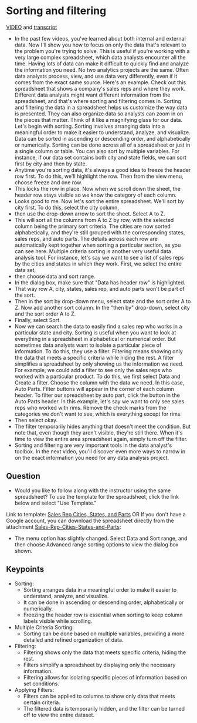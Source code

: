 # Sorting and filtering

[VIDEO](./resources/1_VIDEO_Sorting-and-filtering.mp4) and [transcript](./resources/1_VIDEO_Sorting-and-filtering.txt)

- In the past few videos, you've learned about both internal and external data. Now I'll show you how to focus on only the data that's relevant to the problem you're trying to solve. This is useful if you're working with a very large complex spreadsheet, which data analysts encounter all the time. Having lots of data can make it difficult to quickly find and analyze the information you need. No two analytics projects are the same. Often data analysts process, view, and use data very differently, even if it comes from the exact same source. Here's an example. Check out this spreadsheet that shows a company's sales reps and where they work. Different data analysts might want different information from the spreadsheet, and that's where sorting and filtering comes in. Sorting and filtering the data in a spreadsheet helps us customize the way data is presented. They can also organize data so analysts can zoom in on the pieces that matter. Think of it like a magnifying glass for our data. Let's begin with sorting. Sorting involves arranging data into a meaningful order to make it easier to understand, analyze, and visualize. Data can be sorted in ascending or descending order, and alphabetically or numerically. Sorting can be done across all of a spreadsheet or just in a single column or table. You can also sort by multiple variables. For instance, if our data set contains both city and state fields, we can sort first by city and then by state.
- Anytime you're sorting data, it's always a good idea to freeze the header row first. To do this, we'll highlight the row. Then from the view menu, choose freeze and one row.
- This locks the row in place. Now when we scroll down the sheet, the header row stays visible so we know the category of each column.
- Looks good to me. Now let's sort the entire spreadsheet. We'll sort by city first. To do this, select the city column,
- then use the drop-down arrow to sort the sheet. Select A to Z.
- This will sort all the columns from A to Z by row, with the selected column being the primary sort criteria. The cities are now sorted alphabetically, and they're still grouped with the corresponding states, sales reps, and auto parts. The details across each row are automatically kept together when sorting a particular section, as you can see here. Multiple criteria sorting is another very useful data analysis tool. For instance, let's say we want to see a list of sales reps by the cities and states in which they work. First, we select the entire data set,
- then choose data and sort range.
- In the dialog box, make sure that "Data has header row" is highlighted.
- That way row A, city, states, sales rep, and auto parts won't be part of the sort.
- Then in the sort by drop-down menu, select state and the sort order A to Z. Now add another sort column. In the "then by" drop-down, select city and the sort order A to Z.
- Finally, select Sort.
- Now we can search the data to easily find a sales rep who works in a particular state and city. Sorting is useful when you want to look at everything in a spreadsheet in alphabetical or numerical order. But sometimes data analysts want to isolate a particular piece of information. To do this, they use a filter. Filtering means showing only the data that meets a specific criteria while hiding the rest. A filter simplifies a spreadsheet by only showing us the information we need. For example, we could add a filter to see only the sales reps who worked with a particular product. To do this, we first select Data and Create a filter. Choose the column with the data we need. In this case, Auto Parts. Filter buttons will appear in the corner of each column header. To filter our spreadsheet by auto part, click the button in the Auto Parts header. In this example, let's say we want to only see sales reps who worked with rims. Remove the check marks from the categories we don't want to see, which is everything except for rims.
- Then select okay.
- The filter temporarily hides anything that doesn't meet the condition. But note that, even though they aren't visible, they're still there. When it's time to view the entire area spreadsheet again, simply turn off the filter.
- Sorting and filtering are very important tools in the data analyst's toolbox. In the next video, you'll discover even more ways to narrow in on the exact information you need for any data analysis project.

## Question

- Would you like to follow along with the instructor using the same spreadsheet? To use the template for the spreadsheet, click the link below and select "Use Template."

Link to template: [Sales Rep Cities, States, and Parts](https://docs.google.com/spreadsheets/d/1rA5zeXih2y95tRzaApsSJPa7NpT5hlcgwRUfXoKuzLM/template/preview#gid=0)
OR If you don't have a Google account, you can download the spreadsheet directly from the attachment [Sales-Rep-Cities-States-and-Parts](./resources/Sales-Rep-Cities-States-and-Parts.xlsx):

- The menu option has slightly changed. Select Data and Sort range, and then choose Advanced range sorting options to view the dialog box shown.

## Keypoints

- Sorting:
  - Sorting arranges data in a meaningful order to make it easier to understand, analyze, and visualize.
  - It can be done in ascending or descending order, alphabetically or numerically.
  - Freezing the header row is essential when sorting to keep column labels visible while scrolling.
- Multiple Criteria Sorting:
  - Sorting can be done based on multiple variables, providing a more detailed and refined organization of data.
- Filtering:
  - Filtering shows only the data that meets specific criteria, hiding the rest.
  - Filters simplify a spreadsheet by displaying only the necessary information.
  - Filtering allows for isolating specific pieces of information based on set conditions.
- Applying Filters:
  - Filters can be applied to columns to show only data that meets certain criteria.
  - The filtered data is temporarily hidden, and the filter can be turned off to view the entire dataset.
